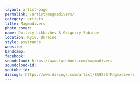 ```yaml
---
layout: artist-page
permalink: /artist/magmadivers/
category: artists
title: Magmadivers
photo_cover: 
name: Dmitriy Likhachev & Grigoriy Sobinov
location: Kyiv, Ukraine
style: psytrance
website: 
bandcamp: 
facebook: 
soundcloud: https://www.facebook.com/magmadivers
soundcloud-id: 
youtube_id: 
discogs: https://www.discogs.com/artist/859225-Magmadivers
---
```

